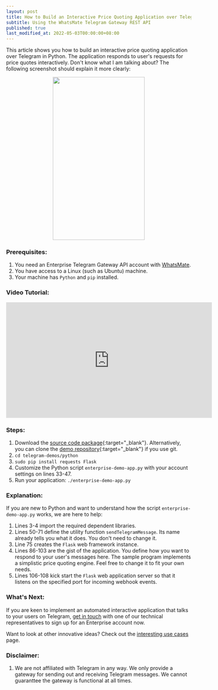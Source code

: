 ```yaml
---
layout: post
title: How to Build an Interactive Price Quoting Application over Telegram in Python
subtitle: Using the WhatsMate Telegram Gateway REST API
published: true
last_modified_at: 2022-05-03T00:00:00+08:00
---
```


This article shows you how to build an interactive price quoting application over Telegram in Python. The application responds to user's requests for price quotes interactively. Don't know what I am talking about? The following screenshot should explain it more clearly:

<p style="text-align:center;">
  <img width="250" height="444" src="/img/interactive-price-quote-application.png"/>
</p>


### Prerequisites:

1. You need an Enterprise Telegram Gateway API account with [WhatsMate](https://www.whatsmate.net/telegram-gateway-comparison.html).
2. You have access to a Linux (such as Ubuntu) machine.
3. Your machine has `Python` and `pip` installed.


### Video Tutorial:

<iframe width="560" height="315" src="https://www.youtube.com/embed/12wKWvXYAz4?rel=0&cc_load_policy=1" frameborder="0" allowfullscreen></iframe>


### Steps:

1. Download the [source code package](https://github.com/whatsmate/telegram-demos/archive/master.zip){:target="_blank"}. Alternatively, you can clone the [demo repository](https://github.com/whatsmate/telegram-demos){:target="_blank"} if you use git.
2. `cd telegram-demos/python`
3. `sudo pip install requests Flask` 
4. Customize the Python script `enterprise-demo-app.py` with your account settings on lines 33-47.
5. Run your application: `./enterprise-demo-app.py`


### Explanation:

If you are new to Python and want to understand how the script `enterprise-demo-app.py` works, we are here to help:

1. Lines 3-4 import the required dependent libraries.
2. Lines 50-71 define the utility function `sendTelegramMessage`. Its name already tells you what it does. You don't need to change it.
3. Line 75 creates the `Flask` web framework instance.
4. Lines 86-103 are the gist of the application. You define how you want to respond to your user's messages here. The sample program implements a simplistic price quoting engine. Feel free to change it to fit your own needs.
5. Lines 106-108 kick start the `Flask` web application server so that it listens on the specified port for incoming webhook events.


### What's Next:

If you are keen to implement an automated interactive application that talks to your users on Telegram, [get in touch](https://www.whatsmate.net/contact.html) with one of our technical representatives to sign up for an Enterprise account now.

Want to look at other innovative ideas? Check out the [interesting use cases](https://www.whatsmate.net/telegram-gateway-use-cases.html) page.


### Disclaimer:

1. We are not affiliated with Telegram in any way. We only provide a gateway for sending out and receiving Telegram messages. We cannot guaranttee the gateway is functional at all times.


<br>
<script async src="//pagead2.googlesyndication.com/pagead/js/adsbygoogle.js"></script>
<ins class="adsbygoogle"
     style="display:inline-block;width:728px;height:90px"
     data-ad-client="ca-pub-7383487179928477"
     data-ad-slot="6959057004"></ins>
<script>
(adsbygoogle = window.adsbygoogle || []).push({});
</script>
<br>

